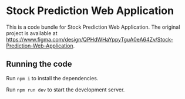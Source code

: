   # Stock Prediction Web Application

  This is a code bundle for Stock Prediction Web Application. The original project is available at https://www.figma.com/design/QPHdWHaYppyTguA0eA64Zv/Stock-Prediction-Web-Application.

  ## Running the code

  Run `npm i` to install the dependencies.

  Run `npm run dev` to start the development server.
